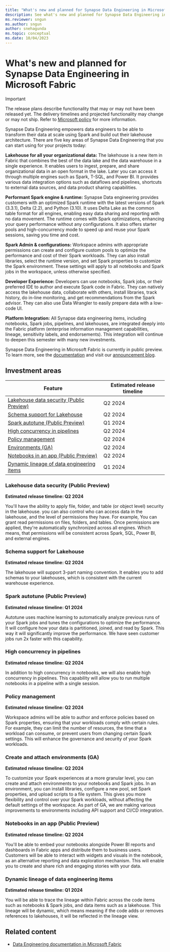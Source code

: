 ```yaml
---
title: "What's new and planned for Synapse Data Engineering in Microsoft Fabric"
description: See what's new and planned for Synapse Data Engineering in Microsoft Fabric. Fabric Data Engineering release plans or roadmap.
ms.reviewer: sngun
ms.author: sngun
author: snehagunda
ms.topic: conceptual
ms.date: 10/04/2023
---
```


# What's new and planned for Synapse Data Engineering in Microsoft Fabric

> [!Important]
> The release plans describe functionality that may or may not have been released yet. The delivery timelines and projected functionality may change or may not ship. Refer to [Microsoft policy](https://go.microsoft.com/fwlink/p/?linkid=2007332) for more information.

Synapse Data Engineering empowers data engineers to be able to transform their data at scale using Spark and build out their lakehouse architecture. There are five key areas of Synapse Data Engineering that you can start using for your projects today: 

**Lakehouse for all your organizational data:** The lakehouse is a new item in Fabric that combines the best of the data lake and the data warehouse in a single experience. It enables users to ingest, prepare, and share organizational data in an open format in the lake. Later you can access it through multiple engines such as Spark, T-SQL, and Power BI. It provides various data integration options such as dataflows and pipelines, shortcuts to external data sources, and data product sharing capabilities.   

**Performant Spark engine & runtime:** Synapse Data engineering provides customers with an optimized Spark runtime with the latest versions of Spark (3.3.1), Delta (2.2), and Python (3.10). It uses Delta Lake as the common table format for all engines, enabling easy data sharing and reporting with no data movement. The runtime comes with Spark optimizations, enhancing your query performance without any configurations. It also offers starter pools and high-concurrency mode to speed up and reuse your Spark sessions, saving you time and cost. 

**Spark Admin & configurations:** Workspace admins with appropriate permissions can create and configure custom pools to optimize the performance and cost of their Spark workloads. They can also install libraries, select the runtime version, and set Spark properties to customize the Spark environment. These settings will apply to all notebooks and Spark jobs in the workspace, unless otherwise specified. 

**Developer Experience:** Developers can use notebooks, Spark jobs, or their preferred IDE to author and execute Spark code in Fabric. They can natively access the lakehouse data, collaborate with others, install libraries, track history, do in-line monitoring, and get recommendations from the Spark advisor. They can also use Data Wrangler to easily prepare data with a low-code UI. 

**Platform Integration:** All Synapse data engineering items, including notebooks, Spark jobs, pipelines, and lakehouses, are integrated deeply into the Fabric platform (enterprise information management capabilities, lineage, sensitivity labels, and endorsements). This integration will continue to deepen this semester with many new investments. 

Synapse Data Engineering in Microsoft Fabric is currently in public preview. To learn more, see the [documentation](/fabric/data-engineering/data-engineering-overview) and visit our [announcement blog](https://blog.fabric.microsoft.com/blog/category/announcements).

## Investment areas

| Feature       | Estimated release timeline |
| -------------- | -------------------------- |
| [Lakehouse data security (Public Preview)](#security)  | Q2 2024  |
| [Schema support for Lakehouse](#schema-support)| Q2 2024  |
| [Spark autotune (Public Preview)](#autotune)  | Q1 2024  |
| [High concurrency in pipelines](#concurrency)  | Q2 2024  |
| [Policy management](#policy)| Q2 2024 |
| [Environments (GA)](#environment) | Q2 2024 |
| [Notebooks in an app (Public Preview)](#notebook) | Q2 2024 |
| [Dynamic lineage of data engineering items](#data-lineage) | Q1 2024 |


### <a name="security"></a>Lakehouse data security (Public Preview) 

**Estimated release timeline: Q2 2024** 

You'll have the ability to apply file, folder, and table (or object level) security in the lakehouse. you can also control who can access data in the lakehouse, and the level of permissions they have. For example, You can grant read permissions on files, folders, and tables. Once permissions are applied, they're automatically synchronized across all engines. Which means, that permissions will be consistent across Spark, SQL, Power BI, and external engines.  

### <a name="schema-support"></a>Schema support for Lakehouse 

**Estimated release timeline: Q2 2024** 

The lakehouse will support 3-part naming convention. It enables you to add schemas to your lakehouses, which is consistent with the current warehouse experience. 

### <a name="autotune"></a>Spark autotune (Public Preview) 

**Estimated release timeline: Q1 2024** 

Autotune uses machine learning to automatically analyze previous runs of your Spark jobs and tunes the configurations to optimize the performance. It will configure how your data is partitioned, joined, and read by Spark. This way it will significantly improve the performance. We have seen customer jobs run 2x faster with this capability. 

### <a name="concurrency"></a>High concurrency in pipelines 

**Estimated release timeline: Q2 2024** 

In addition to high concurrency in notebooks, we will also enable high concurrency in pipelines. This capability will allow you to run multiple notebooks in a pipeline with a single session. 

### <a name="policy"></a>Policy management 

**Estimated release timeline: Q2 2024** 

Workspace admins will be able to author and enforce policies based on Spark properties, ensuring that your workloads comply with certain rules. For example, they can limit the number of resources, the time that a workload can consume, or prevent users from changing certain Spark settings. This will enhance the governance and security of your Spark workloads.  

### <a name="environment"></a>Create and attach environments (GA) 

**Estimated release timeline: Q2 2024** 

To customize your Spark experiences at a more granular level, you can create and attach environments to your notebooks and Spark jobs. In an environment, you can install libraries, configure a new pool, set Spark properties, and upload scripts to a file system. This gives you more flexibility and control over your Spark workloads, without affecting the default settings of the workspace. As part of GA, we are making various improvements to environments including API support and CI/CD integration.

### <a name="notebook"></a>Notebooks in an app (Public Preview) 

**Estimated release timeline: Q2 2024** 

You'll be able to embed your notebooks alongside Power BI reports and dashboards in Fabric apps and distribute them to business users. Customers will be able to interact with widgets and visuals in the notebook, as an alternative reporting and data exploration mechanism. This will enable you to create and share rich and engaging stories with your data. 

### <a name="data-lineage"></a>Dynamic lineage of data engineering items  

**Estimated release timeline: Q1 2024** 

You will be able to trace the lineage within Fabric across the code items such as notebooks & Spark jobs, and data items such as a lakehouse. This lineage will be dynamic, which means meaning if the code adds or removes references to lakehouses, it will be reflected in the lineage view. 

## Related content

- [Data Engineering documentation in Microsoft Fabric](/fabric/data-engineering/)
